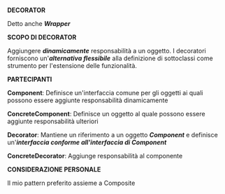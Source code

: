 **DECORATOR**

Detto anche ***Wrapper***

**SCOPO DI DECORATOR**

Aggiungere ***dinamicamente*** responsabilità a un oggetto. I decoratori forniscono un'***alternativa flessibile*** alla definizione di sottoclassi come strumento per l'estensione delle
funzionalità.

**PARTECIPANTI**

**Component**: Definisce un'interfaccia comune per gli oggetti ai quali possono essere aggiunte responsabilità dinamicamente

**ConcreteComponent**: Definisce un oggetto al quale possono essere aggiunte responsabilità ulteriori

**Decorator**:  Mantiene un riferimento a un oggetto ***Component*** e definisce un'***interfaccia conforme all'interfaccia di Component***

**ConcreteDecorator**: Aggiunge responsabilità al componente

**CONSIDERAZIONE PERSONALE**

Il mio pattern preferito assieme a Composite

